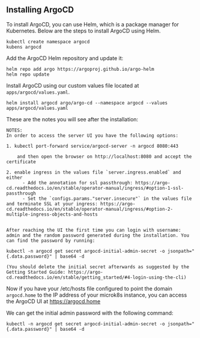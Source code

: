 ## Installing ArgoCD

To install ArgoCD, you can use Helm, which is a package manager for Kubernetes. Below are the steps to install ArgoCD
using Helm.

```shell
kubectl create namespace argocd
kubens argocd
```

Add the ArgoCD Helm repository and update it:

```shell
helm repo add argo https://argoproj.github.io/argo-helm
helm repo update
```

Install ArgoCD using our custom values file located at `apps/argocd/values.yaml`.

```shell
helm install argocd argo/argo-cd --namespace argocd --values apps/argocd/values.yaml 
```

These are the notes you will see after the installation:

```
NOTES:
In order to access the server UI you have the following options:

1. kubectl port-forward service/argocd-server -n argocd 8080:443

    and then open the browser on http://localhost:8080 and accept the certificate

2. enable ingress in the values file `server.ingress.enabled` and either
      - Add the annotation for ssl passthrough: https://argo-cd.readthedocs.io/en/stable/operator-manual/ingress/#option-1-ssl-passthrough
      - Set the `configs.params."server.insecure"` in the values file and terminate SSL at your ingress: https://argo-cd.readthedocs.io/en/stable/operator-manual/ingress/#option-2-multiple-ingress-objects-and-hosts


After reaching the UI the first time you can login with username: admin and the random password generated during the installation. You can find the password by running:

kubectl -n argocd get secret argocd-initial-admin-secret -o jsonpath="{.data.password}" | base64 -d

(You should delete the initial secret afterwards as suggested by the Getting Started Guide: https://argo-cd.readthedocs.io/en/stable/getting_started/#4-login-using-the-cli)
```

Now if you have your /etc/hosts file configured to point the domain `argocd.home` to the IP address of your
microk8s instance, you can access the ArgoCD UI at https://argocd.home

We can get the initial admin password with the following command:

```shell
kubectl -n argocd get secret argocd-initial-admin-secret -o jsonpath="{.data.password}" | base64 -d
```